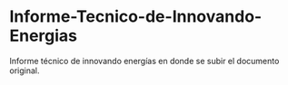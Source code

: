 # Informe-Tecnico-de-Innovando-Energias
Informe técnico de innovando energías en donde se subir el documento original. 
